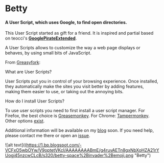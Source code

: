 # Betty #
#### A User Script, which uses Google, to find open directories. ####

This User Script started as gift for a friend. It is inspired and partial based on teocci's __[GooglePirateExtended](https://github.com/teocci/GooglePirateExtended)__.

A User Scripts allows to customize the way a web page displays or behaves, by using small bits of JavaScript.

From [Greasyfork](https://greasyfork.org/):

What are User Scripts?

User Scripts put you in control of your browsing experience. Once installed, they automatically make the sites you visit better by adding features, making them easier to use, or taking out the annoying bits.

How do I install User Scripts?

To use user scripts you need to first install a user script manager. For Firefox, the best choice is  [Greasemonkey](https://addons.mozilla.org/firefox/addon/greasemonkey/). For Chrome: [Tampermonkey](https://chrome.google.com/webstore/detail/tampermonkey/dhdgffkkebhmkfjojejmpbldmpobfkfo). Other options [exist](https://greasyfork.org/en/help/installing-user-scripts).


Additional information will be available on my [blog](https://goo.gl/DrRSGH) soon.
If you need help, please contact me there or open an [issue](https://github.com/sgeto/Betty/issues).

![alt text]((https://1.bp.blogspot.com/-VCFxO5wbOYw/V9optetVKcI/AAAAAAAABmE/g4ruvAETn8gxNbXoHZA21rYUogj45nzcwCLcB/s320/betty-space%2Binvader%2Bemoji.png "Betty")

